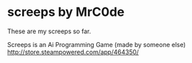 # screeps by MrC0de
These are my screeps so far.

Screeps is an Ai Programming Game (made by someone else)</br>
http://store.steampowered.com/app/464350/
